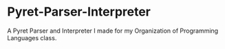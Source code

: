# Pyret-Parser-Interpreter
A Pyret Parser and Interpreter I made for my Organization of Programming Languages class.

